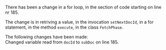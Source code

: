 There has been a change in a for loop, in the section of code starting on line nr 185.
  
The change is in retriving a value, in the invocation ```setNextDocId```, in a for statement, in the method ```execute```, in the class ```FetchPhase```.
  
The following changes have been made:  
Changed variable read from ```docId``` to ```subDoc``` on line 185.  
